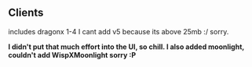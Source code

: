 Clients
-
includes dragonx 1-4 I cant add v5 because its above 25mb :/ sorry.

**I didn't put that much effort into the UI, so chill. I also added moonlight, couldn't add WispXMoonlight sorry :P**
